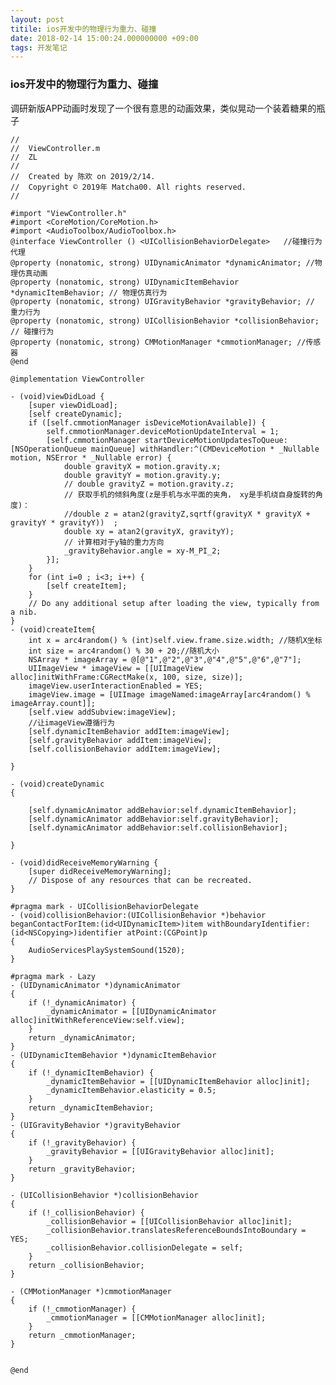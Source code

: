 ```yaml
---
layout: post
titile: ios开发中的物理行为重力、碰撞
date: 2018-02-14 15:00:24.000000000 +09:00
tags: 开发笔记
---
```


### ios开发中的物理行为重力、碰撞


调研新版APP动画时发现了一个很有意思的动画效果，类似晃动一个装着糖果的瓶子

	//
	//  ViewController.m
	//  ZL
	//
	//  Created by 陈欢 on 2019/2/14.
	//  Copyright © 2019年 Matcha00. All rights reserved.
	//
	
	#import "ViewController.h"
	#import <CoreMotion/CoreMotion.h>
	#import <AudioToolbox/AudioToolbox.h>
	@interface ViewController () <UICollisionBehaviorDelegate>   //碰撞行为代理
	@property (nonatomic, strong) UIDynamicAnimator *dynamicAnimator; //物理仿真动画
	@property (nonatomic, strong) UIDynamicItemBehavior *dynamicItemBehavior; // 物理仿真行为
	@property (nonatomic, strong) UIGravityBehavior *gravityBehavior; // 重力行为
	@property (nonatomic, strong) UICollisionBehavior *collisionBehavior; // 碰撞行为
	@property (nonatomic, strong) CMMotionManager *cmmotionManager; //传感器
	@end
	
	@implementation ViewController
	
	- (void)viewDidLoad {
	    [super viewDidLoad];
	    [self createDynamic];
	    if ([self.cmmotionManager isDeviceMotionAvailable]) {
	        self.cmmotionManager.deviceMotionUpdateInterval = 1;
	        [self.cmmotionManager startDeviceMotionUpdatesToQueue:[NSOperationQueue mainQueue] withHandler:^(CMDeviceMotion * _Nullable motion, NSError * _Nullable error) {
	            double gravityX = motion.gravity.x;
	            double gravityY = motion.gravity.y;
	            // double gravityZ = motion.gravity.z;
	            // 获取手机的倾斜角度(z是手机与水平面的夹角， xy是手机绕自身旋转的角度)：
	            //double z = atan2(gravityZ,sqrtf(gravityX * gravityX + gravityY * gravityY))  ;
	            double xy = atan2(gravityX, gravityY);
	            // 计算相对于y轴的重力方向
	            _gravityBehavior.angle = xy-M_PI_2;
	        }];
	    }
	    for (int i=0 ; i<3; i++) {
	        [self createItem];
	    }
	    // Do any additional setup after loading the view, typically from a nib.
	}
	- (void)createItem{
	    int x = arc4random() % (int)self.view.frame.size.width; //随机X坐标
	    int size = arc4random() % 30 + 20;//随机大小
	    NSArray * imageArray = @[@"1",@"2",@"3",@"4",@"5",@"6",@"7"];
	    UIImageView * imageView = [[UIImageView alloc]initWithFrame:CGRectMake(x, 100, size, size)];
	    imageView.userInteractionEnabled = YES;
	    imageView.image = [UIImage imageNamed:imageArray[arc4random() % imageArray.count]];
	    [self.view addSubview:imageView];
	    //让imageView遵循行为
	    [self.dynamicItemBehavior addItem:imageView];
	    [self.gravityBehavior addItem:imageView];
	    [self.collisionBehavior addItem:imageView];
	    
	}
	
	- (void)createDynamic
	{
	    
	    [self.dynamicAnimator addBehavior:self.dynamicItemBehavior];
	    [self.dynamicAnimator addBehavior:self.gravityBehavior];
	    [self.dynamicAnimator addBehavior:self.collisionBehavior];
	    
	}
	
	- (void)didReceiveMemoryWarning {
	    [super didReceiveMemoryWarning];
	    // Dispose of any resources that can be recreated.
	}
	
	#pragma mark - UICollisionBehaviorDelegate
	- (void)collisionBehavior:(UICollisionBehavior *)behavior beganContactForItem:(id<UIDynamicItem>)item withBoundaryIdentifier:(id<NSCopying>)identifier atPoint:(CGPoint)p
	{
	    AudioServicesPlaySystemSound(1520);
	}
	
	#pragma mark - Lazy
	- (UIDynamicAnimator *)dynamicAnimator
	{
	    if (!_dynamicAnimator) {
	        _dynamicAnimator = [[UIDynamicAnimator alloc]initWithReferenceView:self.view];
	    }
	    return _dynamicAnimator;
	}
	- (UIDynamicItemBehavior *)dynamicItemBehavior
	{
	    if (!_dynamicItemBehavior) {
	        _dynamicItemBehavior = [[UIDynamicItemBehavior alloc]init];
	        _dynamicItemBehavior.elasticity = 0.5;
	    }
	    return _dynamicItemBehavior;
	}
	- (UIGravityBehavior *)gravityBehavior
	{
	    if (!_gravityBehavior) {
	        _gravityBehavior = [[UIGravityBehavior alloc]init];
	    }
	    return _gravityBehavior;
	}
	
	- (UICollisionBehavior *)collisionBehavior
	{
	    if (!_collisionBehavior) {
	        _collisionBehavior = [[UICollisionBehavior alloc]init];
	        _collisionBehavior.translatesReferenceBoundsIntoBoundary = YES;
	        _collisionBehavior.collisionDelegate = self;
	    }
	    return _collisionBehavior;
	}
	
	- (CMMotionManager *)cmmotionManager
	{
	    if (!_cmmotionManager) {
	        _cmmotionManager = [[CMMotionManager alloc]init];
	    }
	    return _cmmotionManager;
	}


	@end



